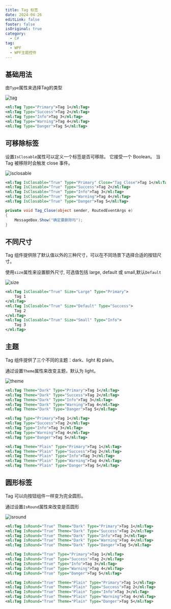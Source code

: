 ```yaml
---
title: Tag 标签
date: 2024-04-26
editLink: false
footer: false
isOriginal: true
category:
  - C#
tag:
  - WPF
  - WPF主题控件
---
```


## 基础用法

由`Type`属性来选择Tag的类型

![tag](https://nas.ilyl.life:8092/wpf-theme/tag/tag.png)

```xml
<nl:Tag Type="Primary">Tag 1</nl:Tag>
<nl:Tag Type="Success">Tag 2</nl:Tag>
<nl:Tag Type="Info">Tag 3</nl:Tag>
<nl:Tag Type="Warning">Tag 4</nl:Tag>
<nl:Tag Type="Danger">Tag 5</nl:Tag>
```

## 可移除标签

设置`IsClosable`属性可以定义一个标签是否可移除。 它接受一个 Boolean。 当 Tag 被移除时会触发 close 事件。

![isclosable](https://nas.ilyl.life:8092/wpf-theme/tag/tag-isclosable.gif)

```xml
<nl:Tag IsClosable="True" Type="Primary" Close="Tag_Close">Tag 1</nl:Tag>
<nl:Tag IsClosable="True" Type="Success">Tag 2</nl:Tag>
<nl:Tag IsClosable="True" Type="Info">Tag 3</nl:Tag>
<nl:Tag IsClosable="True" Type="Warning">Tag 4</nl:Tag>
<nl:Tag IsClosable="True" Type="Danger">Tag 5</nl:Tag>
```

```cs
private void Tag_Close(object sender, RoutedEventArgs e)
{
    MessageBox.Show("确定要删除吗");
}
```

## 不同尺寸

Tag 组件提供除了默认值以外的三种尺寸，可以在不同场景下选择合适的按钮尺寸。

使用`size`属性来设置额外尺寸, 可选值包括 large, default 或 small,默认`Default`

![size](https://nas.ilyl.life:8092/wpf-theme/tag/tag-size.png)

```xml
<nl:Tag IsClosable="True" Size="Large" Type="Primary">
    Tag 1
</nl:Tag>
<nl:Tag IsClosable="True" Size="Default" Type="Success">
    Tag 2
</nl:Tag>
<nl:Tag IsClosable="True" Size="Small" Type="Info">
    Tag 3
</nl:Tag>
```

## 主题

Tag 组件提供了三个不同的主题：dark、light 和 plain。

通过设置`Theme`属性来改变主题，默认为 light。

![theme](https://nas.ilyl.life:8092/wpf-theme/tag/tag-theme.png)

```xml
<nl:Tag Theme="Dark" Type="Primary">Tag 1</nl:Tag>
<nl:Tag Theme="Dark" Type="Success">Tag 2</nl:Tag>
<nl:Tag Theme="Dark" Type="Info">Tag 3</nl:Tag>
<nl:Tag Theme="Dark" Type="Warning">Tag 4</nl:Tag>
<nl:Tag Theme="Dark" Type="Danger">Tag 5</nl:Tag>

<nl:Tag Type="Primary">Tag 1</nl:Tag>
<nl:Tag Type="Success">Tag 2</nl:Tag>
<nl:Tag Type="Info">Tag 3</nl:Tag>
<nl:Tag Type="Warning">Tag 4</nl:Tag>
<nl:Tag Type="Danger">Tag 5</nl:Tag>

<nl:Tag Theme="Plain" Type="Primary">Tag 1</nl:Tag>
<nl:Tag Theme="Plain" Type="Success">Tag 2</nl:Tag>
<nl:Tag Theme="Plain" Type="Info">Tag 3</nl:Tag>
<nl:Tag Theme="Plain" Type="Warning">Tag 4</nl:Tag>
<nl:Tag Theme="Plain" Type="Danger">Tag 5</nl:Tag>
```

## 圆形标签

Tag 可以向按钮组件一样变为完全圆形。

通过设置`IsRound`属性来改变是否圆形

![isround](https://nas.ilyl.life:8092/wpf-theme/tag/tag-isround.png)

```xml
<nl:Tag IsRound="True" Theme="Dark" Type="Primary">Tag 1</nl:Tag>
<nl:Tag IsRound="True" Theme="Dark" Type="Success">Tag 2</nl:Tag>
<nl:Tag IsRound="True" Theme="Dark" Type="Info">Tag 3</nl:Tag>
<nl:Tag IsRound="True" Theme="Dark" Type="Warning">Tag 4</nl:Tag>
<nl:Tag IsRound="True" Theme="Dark" Type="Danger">Tag 5</nl:Tag>

<nl:Tag IsRound="True" Type="Primary">Tag 1</nl:Tag>
<nl:Tag IsRound="True" Type="Success">Tag 2</nl:Tag>
<nl:Tag IsRound="True" Type="Info">Tag 3</nl:Tag>
<nl:Tag IsRound="True" Type="Warning">Tag 4</nl:Tag>
<nl:Tag IsRound="True" Type="Danger">Tag 5</nl:Tag>

<nl:Tag IsRound="True" Theme="Plain" Type="Primary">Tag 1</nl:Tag>
<nl:Tag IsRound="True" Theme="Plain" Type="Success">Tag 2</nl:Tag>
<nl:Tag IsRound="True" Theme="Plain" Type="Info">Tag 3</nl:Tag>
<nl:Tag IsRound="True" Theme="Plain" Type="Warning">Tag 4</nl:Tag>
<nl:Tag IsRound="True" Theme="Plain" Type="Danger">Tag 5</nl:Tag>
```